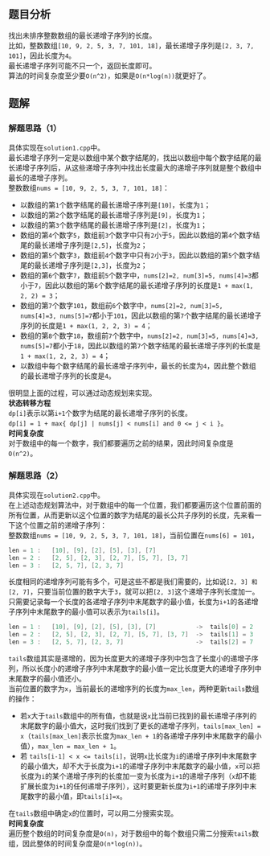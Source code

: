 ## 题目分析
找出未排序整数数组的最长递增子序列的长度。  
比如，整数数组`[10, 9, 2, 5, 3, 7, 101, 18]`，最长递增子序列是`[2, 3, 7, 101]`，因此长度为`4`。  
最长递增子序列可能不只一个，返回长度即可。  
算法的时间复杂度至少要`O(n^2)`，如果是`O(n*log(n))`就更好了。

## 题解
### 解题思路（1）
具体实现在`solution1.cpp`中。  
最长递增子序列一定是以数组中某个数字结尾的，找出以数组中每个数字结尾的最长递增子序列后，从这些递增子序列中找出长度最大的递增子序列就是整个数组中最长的递增子序列。  
整数数组`nums = [10, 9, 2, 5, 3, 7, 101, 18]`：  
- 以数组的第`1`个数字结尾的最长递增子序列是`[10]`，长度为`1`；
- 以数组的第`2`个数字结尾的最长递增子序列是`[9]`，长度为`1`；
- 以数组的第`3`个数字结尾的最长递增子序列是`[2]`，长度为`1`；
- 数组的第`4`个数字`5`，数组前`3`个数字中只有`2`小于`5`，因此以数组的第`4`个数字结尾的最长递增子序列是`[2,5]`，长度为`2`；
- 数组的第`5`个数字`3`，数组前`4`个数字中只有`2`小于`3`，因此以数组的第`5`个数字结尾的最长递增子序列是`[2,3]`，长度为`2`；
- 数组的第`6`个数字`7`，数组前`5`个数字中，`nums[2]=2, num[3]=5, nums[4]=3`都小于`7`，因此以数组的第`6`个数字结尾的最长递增子序列的长度是`1 + max(1, 2, 2) = 3`；
- 数组的第`7`个数字`101`，数组前`6`个数字中，`nums[2]=2, num[3]=5, nums[4]=3, nums[5]=7`都小于`101`，因此以数组的第`7`个数字结尾的最长递增子序列的长度是`1 + max(1, 2, 2, 3) = 4`；
- 数组的第`8`个数字`18`，数组前`7`个数字中，`nums[2]=2, num[3]=5, nums[4]=3, nums[5]=7`都小于`18`，因此以数组的第`7`个数字结尾的最长递增子序列的长度是`1 + max(1, 2, 2, 3) = 4`；
- 以数组中每个数字结尾的最长递增子序列中，最长的长度为`4`，因此整个数组的最长递增子序列的长度是`4`。

很明显上面的过程，可以通过动态规划来实现。  
**状态转移方程**  
`dp[i]`表示以第`i+1`个数字为结尾的最长递增子序列的长度。  
`dp[i] = 1 + max{ dp[j] | nums[j] < nums[i] and 0 <= j < i }`。  
**时间复杂度**  
对于数组中的每一个数字，我们都要遍历之前的结果，因此时间复杂度是`O(n^2)`。

### 解题思路（2）
具体实现在`solution2.cpp`中。  
在上述动态规划算法中，对于数组中的每一个位置，我们都要遍历这个位置前面的所有位置，从而更新以这个位置的数字为结尾的最长公共子序列的长度，先来看一下这个位置之前的递增子序列：  
整数数组`nums = [10, 9, 2, 5, 3, 7, 101, 18]`，当前位置在`nums[6] = 101`，
```cpp
len = 1	:	[10], [9], [2], [5], [3], [7]
len = 2	:	[2, 5], [2, 3], [2, 7], [5, 7], [3, 7]
len = 3	:	[2, 5, 7], [2, 3, 7]
```
长度相同的递增序列可能有多个，可是这些不都是我们需要的，比如说`[2, 3] 和 [2, 7]`，只要当前位置的数字大于`3`，就可以把`[2, 3]`这个递增子序列长度加一。  
只需要记录每一个长度的各递增子序列中末尾数字的最小值，长度为`i+1`的各递增子序列中末尾数字的最小值可以表示为`tails[i]`。  
```cpp
len = 1	:	[10], [9], [2], [5], [3], [7]			->	tails[0] = 2
len = 2	:	[2, 5], [2, 3], [2, 7], [5, 7], [3, 7]	->	tails[1] = 3
len = 3	:	[2, 5, 7], [2, 3, 7]					->	tails[2] = 7
```
`tails`数组其实是递增的，因为长度更大的递增子序列中包含了长度小的递增子序列，所以长度小的递增子序列中末尾数字的最小值一定比长度更大的递增子序列中末尾数字的最小值还小。  
当前位置的数字为`x`，当前最长的递增序列的长度为`max_len`，两种更新`tails`数组的操作：  
- 若`x`大于`tails`数组中的所有值，也就是说`x`比当前已找到的最长递增子序列的末尾数字的最小值大，这时我们找到了更长的递增子序列，`tails[max_len] = x`（`tails[max_len]`表示长度为`max_len + 1`的各递增子序列中末尾数字的最小值），`max_len = max_len + 1`。
- 若 `tails[i-1] < x <= tails[i]`，说明`x`比长度为`i`的递增子序列中末尾数字的最小值大，却不大于长度为`i+1`的递增子序列中末尾数字的最小值，`x`可以把长度为`i`的某个递增子序列的长度加一变为长度为`i+1`的递增子序列（`x`却不能扩展长度为`i+1`的任何递增子序列），这时要更新长度为`i+1`的递增子序列中末尾数字的最小值，即`tails[i]=x`。

在`tails`数组中确定`x`的位置时，可以用二分搜索实现。  
**时间复杂度**  
遍历整个数组的时间复杂度是`O(n)`，对于数组中的每个数组只需二分搜索`tails`数组，因此整体的时间复杂度是`O(n*log(n))`。
